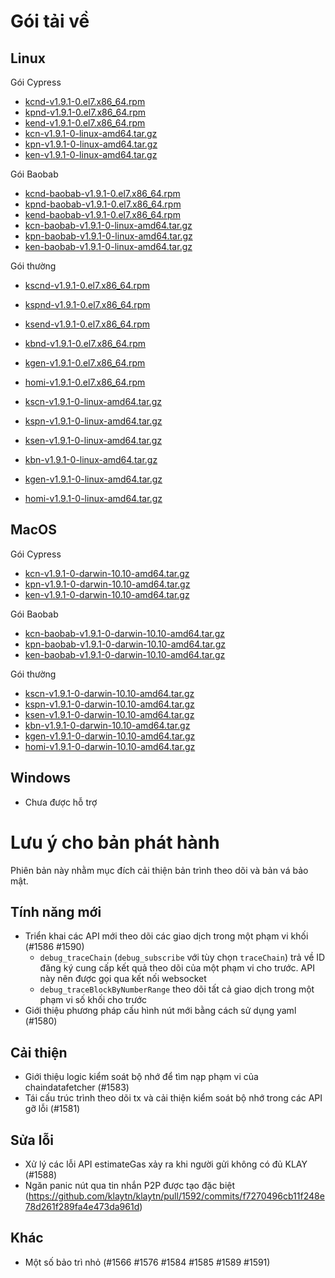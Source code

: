 # Gói tải về <a id="package-downloads"></a>

## Linux <a id="linux"></a>

Gói Cypress
- [kcnd-v1.9.1-0.el7.x86_64.rpm](https://packages.klaytn.net/klaytn/v1.9.1/kcnd-v1.9.1-0.el7.x86_64.rpm)
- [kpnd-v1.9.1-0.el7.x86_64.rpm](https://packages.klaytn.net/klaytn/v1.9.1/kpnd-v1.9.1-0.el7.x86_64.rpm)
- [kend-v1.9.1-0.el7.x86_64.rpm](https://packages.klaytn.net/klaytn/v1.9.1/kend-v1.9.1-0.el7.x86_64.rpm)
- [kcn-v1.9.1-0-linux-amd64.tar.gz](https://packages.klaytn.net/klaytn/v1.9.1/kcn-v1.9.1-0-linux-amd64.tar.gz)
- [kpn-v1.9.1-0-linux-amd64.tar.gz](https://packages.klaytn.net/klaytn/v1.9.1/kpn-v1.9.1-0-linux-amd64.tar.gz)
- [ken-v1.9.1-0-linux-amd64.tar.gz](https://packages.klaytn.net/klaytn/v1.9.1/ken-v1.9.1-0-linux-amd64.tar.gz)

Gói Baobab
- [kcnd-baobab-v1.9.1-0.el7.x86_64.rpm](https://packages.klaytn.net/klaytn/v1.9.1/kcnd-baobab-v1.9.1-0.el7.x86_64.rpm)
- [kpnd-baobab-v1.9.1-0.el7.x86_64.rpm](https://packages.klaytn.net/klaytn/v1.9.1/kpnd-baobab-v1.9.1-0.el7.x86_64.rpm)
- [kend-baobab-v1.9.1-0.el7.x86_64.rpm](https://packages.klaytn.net/klaytn/v1.9.1/kend-baobab-v1.9.1-0.el7.x86_64.rpm)
- [kcn-baobab-v1.9.1-0-linux-amd64.tar.gz](https://packages.klaytn.net/klaytn/v1.9.1/kcn-baobab-v1.9.1-0-linux-amd64.tar.gz)
- [kpn-baobab-v1.9.1-0-linux-amd64.tar.gz](https://packages.klaytn.net/klaytn/v1.9.1/kpn-baobab-v1.9.1-0-linux-amd64.tar.gz)
- [ken-baobab-v1.9.1-0-linux-amd64.tar.gz](https://packages.klaytn.net/klaytn/v1.9.1/ken-baobab-v1.9.1-0-linux-amd64.tar.gz)

Gói thường
- [kscnd-v1.9.1-0.el7.x86_64.rpm](https://packages.klaytn.net/klaytn/v1.9.1/kscnd-v1.9.1-0.el7.x86_64.rpm)
- [kspnd-v1.9.1-0.el7.x86_64.rpm](https://packages.klaytn.net/klaytn/v1.9.1/kspnd-v1.9.1-0.el7.x86_64.rpm)
- [ksend-v1.9.1-0.el7.x86_64.rpm](https://packages.klaytn.net/klaytn/v1.9.1/ksend-v1.9.1-0.el7.x86_64.rpm)
- [kbnd-v1.9.1-0.el7.x86_64.rpm](https://packages.klaytn.net/klaytn/v1.9.1/kbnd-v1.9.1-0.el7.x86_64.rpm)
- [kgen-v1.9.1-0.el7.x86_64.rpm](https://packages.klaytn.net/klaytn/v1.9.1/kgen-v1.9.1-0.el7.x86_64.rpm)
- [homi-v1.9.1-0.el7.x86_64.rpm](https://packages.klaytn.net/klaytn/v1.9.1/homi-v1.9.1-0.el7.x86_64.rpm)

- [kscn-v1.9.1-0-linux-amd64.tar.gz](https://packages.klaytn.net/klaytn/v1.9.1/kscn-v1.9.1-0-linux-amd64.tar.gz)
- [kspn-v1.9.1-0-linux-amd64.tar.gz](https://packages.klaytn.net/klaytn/v1.9.1/kspn-v1.9.1-0-linux-amd64.tar.gz)
- [ksen-v1.9.1-0-linux-amd64.tar.gz](https://packages.klaytn.net/klaytn/v1.9.1/ksen-v1.9.1-0-linux-amd64.tar.gz)
- [kbn-v1.9.1-0-linux-amd64.tar.gz](https://packages.klaytn.net/klaytn/v1.9.1/kbn-v1.9.1-0-linux-amd64.tar.gz)
- [kgen-v1.9.1-0-linux-amd64.tar.gz](https://packages.klaytn.net/klaytn/v1.9.1/kgen-v1.9.1-0-linux-amd64.tar.gz)
- [homi-v1.9.1-0-linux-amd64.tar.gz](https://packages.klaytn.net/klaytn/v1.9.1/homi-v1.9.1-0-linux-amd64.tar.gz)


## MacOS <a id="macos"></a>

Gói Cypress
- [kcn-v1.9.1-0-darwin-10.10-amd64.tar.gz](https://packages.klaytn.net/klaytn/v1.9.1/kcn-v1.9.1-0-darwin-10.10-amd64.tar.gz)
- [kpn-v1.9.1-0-darwin-10.10-amd64.tar.gz](https://packages.klaytn.net/klaytn/v1.9.1/kpn-v1.9.1-0-darwin-10.10-amd64.tar.gz)
- [ken-v1.9.1-0-darwin-10.10-amd64.tar.gz](https://packages.klaytn.net/klaytn/v1.9.1/ken-v1.9.1-0-darwin-10.10-amd64.tar.gz)

Gói Baobab
- [kcn-baobab-v1.9.1-0-darwin-10.10-amd64.tar.gz](https://packages.klaytn.net/klaytn/v1.9.1/kcn-baobab-v1.9.1-0-darwin-10.10-amd64.tar.gz)
- [kpn-baobab-v1.9.1-0-darwin-10.10-amd64.tar.gz](https://packages.klaytn.net/klaytn/v1.9.1/kpn-baobab-v1.9.1-0-darwin-10.10-amd64.tar.gz)
- [ken-baobab-v1.9.1-0-darwin-10.10-amd64.tar.gz](https://packages.klaytn.net/klaytn/v1.9.1/ken-baobab-v1.9.1-0-darwin-10.10-amd64.tar.gz)

Gói thường
- [kscn-v1.9.1-0-darwin-10.10-amd64.tar.gz](https://packages.klaytn.net/klaytn/v1.9.1/kscn-v1.9.1-0-darwin-10.10-amd64.tar.gz)
- [kspn-v1.9.1-0-darwin-10.10-amd64.tar.gz](https://packages.klaytn.net/klaytn/v1.9.1/kspn-v1.9.1-0-darwin-10.10-amd64.tar.gz)
- [ksen-v1.9.1-0-darwin-10.10-amd64.tar.gz](https://packages.klaytn.net/klaytn/v1.9.1/ksen-v1.9.1-0-darwin-10.10-amd64.tar.gz)
- [kbn-v1.9.1-0-darwin-10.10-amd64.tar.gz](https://packages.klaytn.net/klaytn/v1.9.1/kbn-v1.9.1-0-darwin-10.10-amd64.tar.gz)
- [kgen-v1.9.1-0-darwin-10.10-amd64.tar.gz](https://packages.klaytn.net/klaytn/v1.9.1/kgen-v1.9.1-0-darwin-10.10-amd64.tar.gz)
- [homi-v1.9.1-0-darwin-10.10-amd64.tar.gz](https://packages.klaytn.net/klaytn/v1.9.1/homi-v1.9.1-0-darwin-10.10-amd64.tar.gz)

## Windows <a id="windows"></a>

- Chưa được hỗ trợ


# Lưu ý cho bản phát hành <a id="release-notes"></a>

Phiên bản này nhằm mục đích cải thiện bản trình theo dõi và bản vá bảo mật.

## Tính năng mới
- Triển khai các API mới theo dõi các giao dịch trong một phạm vi khối (#1586  #1590)
    - `debug_traceChain` (`debug_subscribe` với tùy chọn `traceChain`) trả về ID đăng ký cung cấp kết quả theo dõi của một phạm vi cho trước. API này nên được gọi qua kết nối websocket
    - `debug_traceBlockByNumberRange` theo dõi tất cả giao dịch trong một phạm vi số khối cho trước
- Giới thiệu phương pháp cấu hình nút mới bằng cách sử dụng yaml (#1580)

## Cải thiện
- Giới thiệu logic kiểm soát bộ nhớ để tìm nạp phạm vi của chaindatafetcher (#1583)
- Tái cấu trúc trình theo dõi tx và cải thiện kiểm soát bộ nhớ trong các API gỡ lỗi (#1581)

## Sửa lỗi
- Xử lý các lỗi API estimateGas xảy ra khi người gửi không có đủ KLAY (#1588)
- Ngăn panic nút qua tin nhắn P2P được tạo đặc biệt (https://github.com/klaytn/klaytn/pull/1592/commits/f7270496cb11f248e78d261f289fa4e473da961d)

## Khác
- Một số bảo trì nhỏ (#1566 #1576 #1584 #1585 #1589 #1591)
